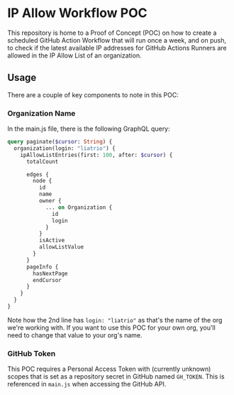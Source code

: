 # IP Allow Workflow POC

This repository is home to a Proof of Concept (POC) on how to create a scheduled GitHub Action Workflow that will run once a week, and on push, to check if the latest available IP addresses for GitHub Actions Runners are allowed in the IP Allow List of an organization.

## Usage

There are a couple of key components to note in this POC:

### Organization Name

In the main.js file, there is the following GraphQL query:

```graphql
query paginate($cursor: String) {
  organization(login: "liatrio") {
    ipAllowListEntries(first: 100, after: $cursor) {
      totalCount

      edges {
        node {
          id
          name
          owner {
            ... on Organization {
              id
              login
            }
          }
          isActive
          allowListValue
        }
      }
      pageInfo {
        hasNextPage
        endCursor
      }
    }
  }
}
```

Note how the 2nd line has `login: "liatrio"` as that's the name of the org we're working with. If you want to use this POC for your own org, you'll need to change that value to your org's name.

### GitHub Token

This POC requires a Personal Access Token with (currently unknown) scopes that is set as a repository secret in GitHub named `GH_TOKEN`. This is referenced in `main.js` when accessing the GitHub API.

